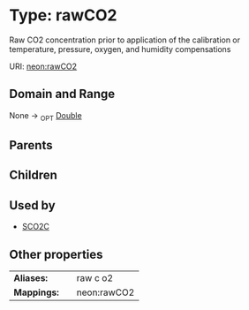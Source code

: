 
# Type: rawCO2


Raw CO2 concentration prior to application of the calibration or temperature, pressure, oxygen, and humidity compensations

URI: [neon:rawCO2](https://data.neonscience.org/rawCO2)


## Domain and Range

None ->  <sub>OPT</sub> [Double](types/Double.md)

## Parents


## Children


## Used by

 * [SCO2C](SCO2C.md)

## Other properties

|  |  |  |
| --- | --- | --- |
| **Aliases:** | | raw c o2 |
| **Mappings:** | | neon:rawCO2 |

